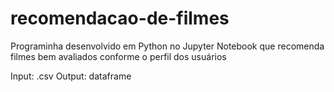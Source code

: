 # recomendacao-de-filmes
Programinha desenvolvido em Python no Jupyter Notebook que recomenda filmes bem avaliados conforme o perfil dos usuários

Input: .csv
Output: dataframe
